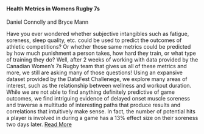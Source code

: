 #### Health Metrics in Womens Rugby 7s
Daniel Connolly and Bryce Mann

Have you ever wondered whether subjective intangibles such as fatigue, soreness, sleep quality, etc. could be used to predict the outcomes of athletic competitions? Or whether those same metrics could be predicted by how much punishment a person takes, how hard they train, or what type of training they do? Well, after 2 weeks of working with data provided by the Canadian Women’s 7s Rugby team that gives us all of these metrics and more, we still are asking many of those questions! Using an expansive dataset provided by the DataFest Challenege, we explore many areas of interest, such as the relationship between wellness and workout duration. While we are not able to find anything definitely predictive of game outcomes, we find intriguing evidence of delayed onset muscle soreness and traverse a multitude of interesting paths that produce results and correlations that intuitively make sense. In fact, the number of potential hits a player is involved in during a game has a 13% effect size on their soreness two days later. [Read More](https://github.com/djconnolly27/DataScienceProjects/blob/master/project2/report2.md)
